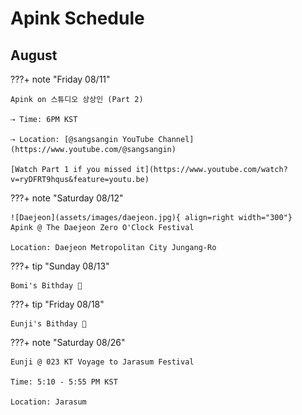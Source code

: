 # Apink Schedule

## August

???+ note "Friday 08/11"

    Apink on 스튜디오 상상인 (Part 2)

    ⇢ Time: 6PM KST

    ⇢ Location: [@sangsangin YouTube Channel](https://www.youtube.com/@sangsangin)

    [Watch Part 1 if you missed it](https://www.youtube.com/watch?v=ryDFRT9hqus&feature=youtu.be)

???+ note "Saturday 08/12"

    ![Daejeon](assets/images/daejeon.jpg){ align=right width="300"}
    Apink @ The Daejeon Zero O'Clock Festival

    Location: Daejeon Metropolitan City Jungang-Ro

???+ tip "Sunday 08/13"

    Bomi's Bithday 🎂

???+ tip "Friday 08/18"

    Eunji's Bithday 🎂

???+ note "Saturday 08/26"

    Eunji @ 023 KT Voyage to Jarasum Festival

    Time: 5:10 - 5:55 PM KST

    Location: Jarasum
